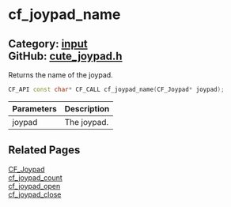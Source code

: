 [](../header.md ':include')

# cf_joypad_name

Category: [input](/api_reference?id=input)  
GitHub: [cute_joypad.h](https://github.com/RandyGaul/cute_framework/blob/master/include/cute_joypad.h)  
---

Returns the name of the joypad.

```cpp
CF_API const char* CF_CALL cf_joypad_name(CF_Joypad* joypad);
```

Parameters | Description
--- | ---
joypad | The joypad.

## Related Pages

[CF_Joypad](/input/cf_joypad.md)  
[cf_joypad_count](/input/cf_joypad_count.md)  
[cf_joypad_open](/input/cf_joypad_open.md)  
[cf_joypad_close](/input/cf_joypad_close.md)  
